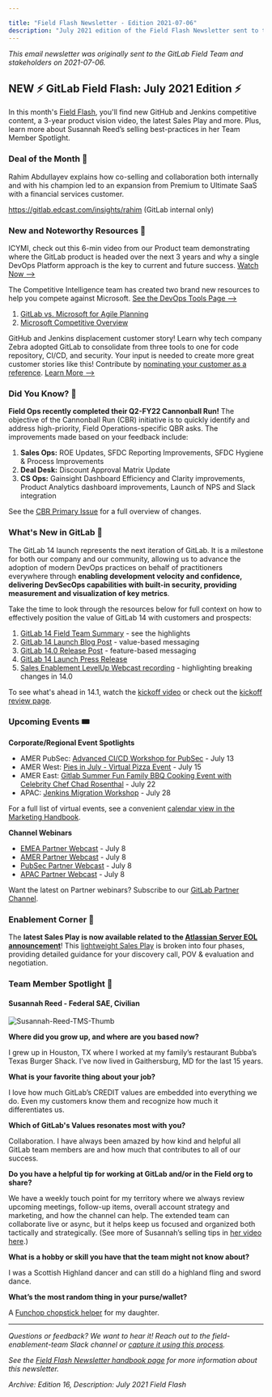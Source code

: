 ```yaml
---

title: "Field Flash Newsletter - Edition 2021-07-06"
description: "July 2021 edition of the Field Flash Newsletter sent to the GitLab Field (Sales, CS, SDR) team and stakeholders"
---
```








*This email newsletter was originally sent to the GitLab Field Team and stakeholders on 2021-07-06.*

## NEW ⚡️ GitLab Field Flash: July 2021 Edition ⚡️

In this month's [Field Flash](https://about.gitlab.com/handbook/sales/field-communications/field-flash-newsletter/#overview), you'll find new GitHub and Jenkins competitive content, a 3-year product vision video, the latest Sales Play and more. Plus, learn more about Susannah Reed’s selling best-practices in her Team Member Spotlight.

### Deal of the Month 🏅

Rahim Abdullayev explains how co-selling and collaboration both internally and with his champion led to an expansion from Premium to Ultimate SaaS with a financial services customer.

https://gitlab.edcast.com/insights/rahim (GitLab internal only)

### New and Noteworthy Resources 📓

ICYMI, check out this 6-min video from our Product team demonstrating where the GitLab product is headed over the next 3 years and why a single DevOps Platform approach is the key to current and future success. [Watch Now -->](https://www.youtube.com/watch?v=2By7ipuQk1o)

The Competitive Intelligence team has created two brand new resources to help you compete against Microsoft. [See the DevOps Tools Page -->](https://about.gitlab.com/competition/github/)
1. [GitLab vs. Microsoft for Agile Planning](https://docs.google.com/presentation/d/1MREoycGuFj-48watw0ary-Bm9o0wtEaKeYa_ZnpqrQM/edit#slide=id.gdc8eca6747_0_0)
1. [Microsoft Competitive Overview](https://docs.google.com/presentation/d/1-XJif6GwOl9coah5YQjOr6APM4fSGNpScOAtQJbpnWg/edit#slide=id.gdc8eca6747_0_0)

GitHub and Jenkins displacement customer story! Learn why tech company Zebra adopted GitLab to consolidate from three tools to one for code repository, CI/CD, and security. Your input is needed to create more great customer stories like this! Contribute by [nominating your customer as a reference](/handbook/marketing/brand-and-product-marketing/product-and-solution-marketing/customer-advocacy/sales-support/#process-for-nominating-new-reference-customers). [Learn More -->](https://about.gitlab.com/customers/thezebra/)


### Did You Know? 🔢

**Field Ops recently completed their Q2-FY22 Cannonball Run!** The objective of the Cannonball Run (CBR) initiative is to quickly identify and address high-priority, Field Operations-specific QBR asks. The improvements made based on your feedback include:
1. **Sales Ops:** ROE Updates, SFDC Reporting Improvements, SFDC Hygiene & Process Improvements
1. **Deal Desk:** Discount Approval Matrix Update
1. **CS Ops:** Gainsight Dashboard Efficiency and Clarity improvements, Product Analytics dashboard improvements, Launch of NPS and Slack integration

See the [CBR Primary Issue](https://gitlab.com/gitlab-com/sales-team/field-operations/sales-operations/-/issues/2270) for a full overview of changes.

### What's New in GitLab 🚀

The GitLab 14 launch represents the next iteration of GitLab. It is a milestone for both our company and our community, allowing us to advance the adoption of modern DevOps practices on behalf of practitioners everywhere through **enabling development velocity and confidence, delivering DevSecOps capabilities with built-in security, providing measurement and visualization of key metrics**.

Take the time to look through the resources below for full context on how to effectively position the value of GitLab 14 with customers and prospects:
1. [GitLab 14 Field Team Summary](https://docs.google.com/document/d/1vkCVaSeAvDTWKyYfi2ZFmeeDL3RJVg8kf57aOz8fyuw/edit) - see the highlights
1. [GitLab 14 Launch Blog Post](https://about.gitlab.com/blog/2021/06/22/gitlab-14-modern-devops/) - value-based messaging
1. [GitLab 14.0 Release Post](https://about.gitlab.com/releases/2021/06/22/gitlab-14-0-released/) - feature-based messaging
1. [GitLab 14 Launch Press Release](https://about.gitlab.com/press/releases/2021-06-22-gitlab-14-delivers-modern-devops-in-one-platform.html)
1. [Sales Enablement LevelUp Webcast recording](https://youtu.be/k-wvJtL_NeM) - highlighting breaking changes in 14.0

To see what's ahead in 14.1, watch the [kickoff video](https://www.youtube.com/watch?v=jAVWu91gDaE&list=PL05JrBw4t0Kr745gqBNOlQEctvHy02XmQ) or check out the [kickoff review page](https://about.gitlab.com/direction/kickoff/).

### Upcoming Events 🎟

**Corporate/Regional Event Spotlights**
- AMER PubSec: [Advanced CI/CD Workshop for PubSec](https://gitlab.com/gitlab-com/marketing/field-marketing/-/issues/2756) - July 13
- AMER West: [Pies in July - Virtual Pizza Event](https://gitlab.com/gitlab-com/marketing/field-marketing/-/issues/2857) - July 15
- AMER East: [Gitlab Summer Fun Family BBQ Cooking Event with Celebrity Chef Chad Rosenthal](https://gitlab.com/gitlab-com/marketing/field-marketing/-/issues/3242) - July 22
- APAC: [Jenkins Migration Workshop](https://gitlab.com/gitlab-com/marketing/field-marketing/-/issues/3105) - July 28

For a full list of virtual events, see a convenient [calendar view in the Marketing Handbook](/handbook/marketing/virtual-events/#calendar).

**Channel Webinars**
- [EMEA Partner Webcast](https://mailchi.mp/3f3a6d5e0159/emea_channel_partner_webcast-july-2021) - July 8
- [AMER Partner Webcast](https://mailchi.mp/8215d0ae5d81/amer_channel_partner_webcast-july2021) - July 8
- [PubSec Partner Webcast](https://mailchi.mp/6a4862977335/pubsec_channel_partner_webcast-july2021) - July 8
- [APAC Partner Webcast](https://mailchi.mp/a559b7f62d8d/apac_channel_partner_webcast-july2021) - July 8

Want the latest on Partner webinars? Subscribe to our [GitLab Partner Channel](https://www.brighttalk.com/channel/18613/).

### Enablement Corner 🧠

The **latest Sales Play is now available related to the [Atlassian Server EOL announcement](https://www.atlassian.com/migration/journey-to-cloud)**! This [lightweight Sales Play](/handbook/marketing/sales-plays/) is broken into four phases, providing detailed guidance for your discovery call, POV & evaluation and negotiation.

### Team Member Spotlight 🔦

#### Susannah Reed - Federal SAE, Civilian

![Susannah-Reed-TMS-Thumb](https://about.gitlab.com/handbook/sales/field-communications/field-flash-newsletter/images/Susannah-Reed-TMS-Thumb.png)

**Where did you grow up, and where are you based now?**

I grew up in Houston, TX where I worked at my family’s restaurant Bubba’s Texas Burger Shack. I’ve now lived in Gaithersburg, MD for the last 15 years.

**What is your favorite thing about your job?**

I love how much GitLab’s CREDIT values are embedded into everything we do. Even my customers know them and recognize how much it differentiates us.

**Which of GitLab's Values resonates most with you?**

Collaboration. I have always been amazed by how kind and helpful all GitLab team members are and how much that contributes to all of our success.

**Do you have a helpful tip for working at GitLab and/or in the Field org to share?**

We have a weekly touch point for my territory where we always review upcoming meetings, follow-up items, overall account strategy and marketing, and how the channel can help. The extended team can collaborate live or async, but it helps keep us focused and organized both tactically and strategically. (See more of Susannah’s selling tips in [her video here](https://www.youtube.com/watch?v=CBJdYGLofHE).)

**What is a hobby or skill you have that the team might not know about?**

I was a Scottish Highland dancer and can still do a highland fling and sword dance.

**What’s the most random thing in your purse/wallet?**

A [Funchop chopstick helper](https://www.funchop.com/) for my daughter.

----

*Questions or feedback? We want to hear it! Reach out to the field-enablement-team Slack channel or [capture it using this process](https://about.gitlab.com/handbook/sales/field-communications/#sharing-feedback).*

*See the [Field Flash Newsletter handbook page](https://about.gitlab.com/handbook/sales/field-communications/field-flash-newsletter/) for more information about this newsletter.*

*Archive: Edition 16, Description: July 2021 Field Flash*


